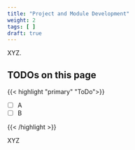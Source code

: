 ```yaml
---
title: "Project and Module Development"
weight: 2
tags: [ ]
draft: true
---
```


XYZ.

<!--more-->

## TODOs on this page

{{< highlight "primary" "ToDo">}}

- [ ] A
- [ ] B

{{< /highlight >}}

XYZ